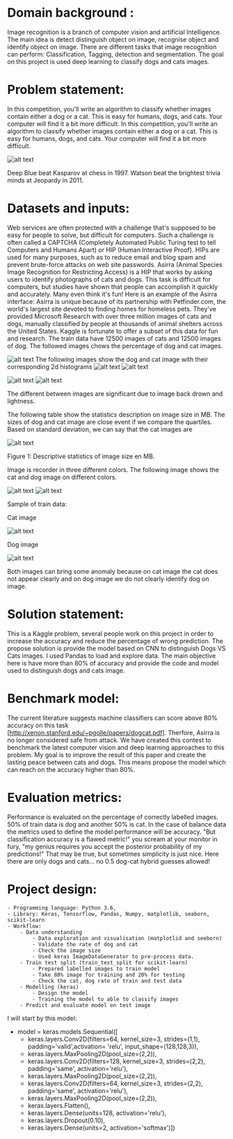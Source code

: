 # Domain background :
Image recognition is a branch of computer vision and artificial Intelligence. The main idea is detect distinguish object on image, recognise object and identify object on image. There are different tasks that image recognition can perform: Classification, Tagging, detection and segmentation. The goal on this project is used deep learning to classify dogs and cats images. 

# Problem statement: 
In this competition, you'll write an algorithm to classify whether images contain either a dog or a cat.  This is easy for humans, dogs, and cats. Your computer will find it a bit more difficult.
In this competition, you'll write an algorithm to classify whether images contain either a dog or a cat.  This is easy for humans, dogs, and cats. Your computer will find it a bit more difficult.


![alt text](Image/header.jpg "header")

Deep Blue beat Kasparov at chess in 1997.
Watson beat the brightest trivia minds at Jeopardy in 2011.

# Datasets and inputs:
Web services are often protected with a challenge that's supposed to be easy for people to solve, but difficult for computers. Such a challenge is often called a CAPTCHA (Completely Automated Public Turing test to tell Computers and Humans Apart) or HIP (Human Interactive Proof). HIPs are used for many purposes, such as to reduce email and blog spam and prevent brute-force attacks on web site passwords.
Asirra (Animal Species Image Recognition for Restricting Access) is a HIP that works by asking users to identify photographs of cats and dogs. This task is difficult for computers, but studies have shown that people can accomplish it quickly and accurately. Many even think it's fun! Here is an example of the Asirra interface:
Asirra is unique because of its partnership with Petfinder.com, the world's largest site devoted to finding homes for homeless pets. They've provided Microsoft Research with over three million images of cats and dogs, manually classified by people at thousands of animal shelters across the United States. Kaggle is fortunate to offer a subset of this data for fun and research. 
The train data have 12500 images of cats and 12500 images of dog. The followed images chows the percentage of dog and cat images.

![alt text](Image/cat_dog_rate.png "cat_dog_rate")
The following images show the dog and cat image with their corresponding 2d histograms 
![alt text](train/cat.1.jpg "cat") 
![alt text](Image/cat_his2d.png "cat_hist")

![alt text](train/dog.1.jpg "cat")
![alt text](Image/dog_hist2d.png "dog_hist")

The different between images are significant due to image back drown and lightness. 

The following table show the statistics description on image size in MB. The sizes of dog and cat image are close event if we compare the quartiles. Based on standard deviation, we can say that the cat images are  

![alt text](Image/desc_stat.png "dog_hist")

Figure 1: Descriptive statistics of image size en MB.

Image is recorder in three different colors. The following image shows the cat and dog image on different colors.
  
 ![alt text](Image/cat_shanel.png "dog_hist")
 ![alt text](Image/dog_shanel.png "dog_hist")

Sample of train data:

Cat image	

![alt text](Image/err_cat.jpg "cat") 

Dog image

![alt text](Image/err_dog.jpg "cat")  	 
	

Both images can bring some anomaly because on cat image the cat does not appear clearly and on dog image we do not clearly identify dog on image. 

# Solution statement:
This is a Kaggle problem, several people work on this project in order to increase the accuracy and reduce the percentage of wrong prediction. The propose solution is provide the model based on CNN to distinguish Dogs VS Cats images. I used Pandas to load and explore data. The main objective here is have more than 80% of accuracy and provide the code and model used to distinguish dogs and cats image. 

# Benchmark model:
The current literature suggests machine classifiers can score above 80% accuracy on this task [http://xenon.stanford.edu/~pgolle/papers/dogcat.pdf]. Therfore, Asirra is no longer considered safe from attack.  We have created this contest to benchmark the latest computer vision and deep learning approaches to this problem. 
My goal is to improve the result of this paper and create the lasting peace between cats and dogs. This means propose the model which can reach on the accuracy higher than 80%. 

# Evaluation metrics:
Performance is evaluated on the percentage of correctly labelled images. 50% of train data is dog and another 50% is cat. In the case of balance data the metrics used to define the model performance will be accuracy. "But classification accuracy is a flawed metric!" you scream at your monitor in fury, "my genius requires you accept the posterior probability of my predictions!"  That may be true, but sometimes simplicity is just nice. Here there are only dogs and cats... no 0.5 dog-cat hybrid guesses allowed!

# Project design:

    - Programming language: Python 3.6, 
    - Library: Keras, Tensorflow, Pandas, Numpy, matplotlib, seaborn, scikit-learn
    - Workflow:
        - Data understanding
            - Data exploration and visualisation (matplotlid and seeborn)
            - Validate the rate of dog and cat
            - Check the image size  
            - Used keras ImageDataGenerator to pre-process data.
        - Train test split (train_test_split for scikit-learn)
            - Prepared labelled images to train model
            - Take 80% image for training and 20% for testing
            - Check the cat, dog rate of train and test data
        - Modelling (keras)
            - Design the model 
            - Training the model to able to classify images
        - Predict and evaluate model on test image 

I will start by this model:

- model = keras.models.Sequential([
    - keras.layers.Conv2D(filters=64, kernel_size=3, strides=(1,1), padding='valid',activation= 'relu', input_shape=(128,128,3)),
    - keras.layers.MaxPooling2D(pool_size=(2,2)),
    - keras.layers.Conv2D(filters=128, kernel_size=3, strides=(2,2), padding='same', activation='relu'),
    - keras.layers.MaxPooling2D(pool_size=(2,2)),
    - keras.layers.Conv2D(filters=64, kernel_size=3, strides=(2,2), padding='same', activation='relu'),
    - keras.layers.MaxPooling2D(pool_size=(2,2)),
    - keras.layers.Flatten(),
    - keras.layers.Dense(units=128, activation='relu'),
    - keras.layers.Dropout(0.10),                         
    - keras.layers.Dense(units=2, activation='softmax')])
